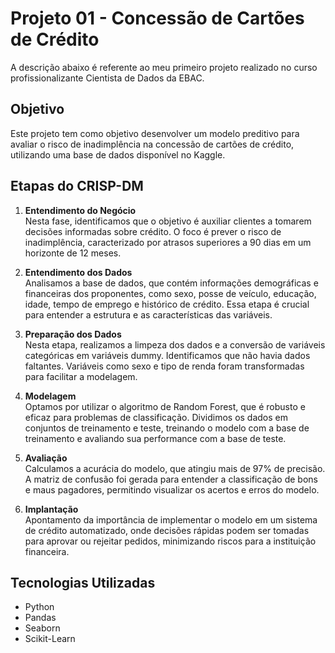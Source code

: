 # Projeto 01 - Concessão de Cartões de Crédito

A descrição abaixo é referente ao meu primeiro projeto realizado no curso profissionalizante Cientista de Dados da EBAC. 

## Objetivo
Este projeto tem como objetivo desenvolver um modelo preditivo para avaliar o risco de inadimplência na concessão de cartões de crédito, utilizando uma base de dados disponível no Kaggle.

## Etapas do CRISP-DM

1. **Entendimento do Negócio**  
   Nesta fase, identificamos que o objetivo é auxiliar clientes a tomarem decisões informadas sobre crédito. O foco é prever o risco de inadimplência, caracterizado por atrasos superiores a 90 dias em um horizonte de 12 meses.

2. **Entendimento dos Dados**  
   Analisamos a base de dados, que contém informações demográficas e financeiras dos proponentes, como sexo, posse de veículo, educação, idade, tempo de emprego e histórico de crédito. Essa etapa é crucial para entender a estrutura e as características das variáveis.

3. **Preparação dos Dados**  
   Nesta etapa, realizamos a limpeza dos dados e a conversão de variáveis categóricas em variáveis dummy. Identificamos que não havia dados faltantes. Variáveis como sexo e tipo de renda foram transformadas para facilitar a modelagem.

4. **Modelagem**  
   Optamos por utilizar o algoritmo de Random Forest, que é robusto e eficaz para problemas de classificação. Dividimos os dados em conjuntos de treinamento e teste, treinando o modelo com a base de treinamento e avaliando sua performance com a base de teste.

5. **Avaliação**  
   Calculamos a acurácia do modelo, que atingiu mais de 97% de precisão. A matriz de confusão foi gerada para entender a classificação de bons e maus pagadores, permitindo visualizar os acertos e erros do modelo.

6. **Implantação**  
   Apontamento da importância de implementar o modelo em um sistema de crédito automatizado, onde decisões rápidas podem ser tomadas para aprovar ou rejeitar pedidos, minimizando riscos para a instituição financeira.

## Tecnologias Utilizadas
- Python
- Pandas
- Seaborn
- Scikit-Learn
